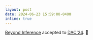 ```yaml
---
layout: post
date: 2024-06-23 15:59:00-0400
inline: true
---
```


[Beyond Inference](https://arxiv.org/pdf/2403.12981.pdf) accepted to [DAC'24](https://www.dac.com/). :page_facing_up:

